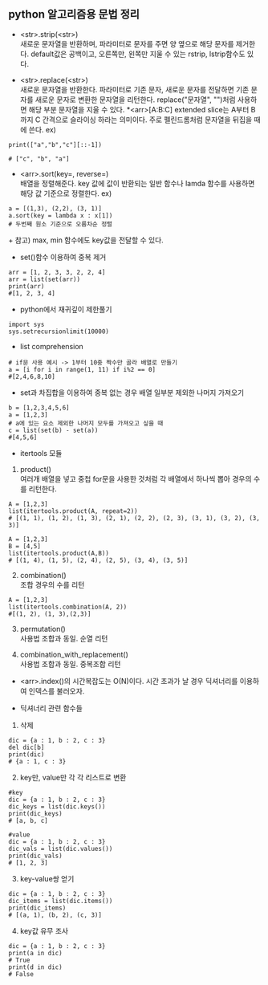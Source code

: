 ## python 알고리즘용 문법 정리

- \<str\>.strip(\<str\>) <br>
  새로운 문자열을 반환하며, 파라미터로 문자를 주면 양 옆으로 해당 문자를 제거한다. default값은 공백이고, 오른쪽만, 왼쪽만 지울 수 있는 rstrip, lstrip함수도 있다.

- \<str\>.replace(\<str\>) <br>
  새로운 문자열을 반환한다. 파라미터로 기존 문자, 새로운 문자를 전달하면 기존 문자를 새로운 문자로 변환한 문자열을 리턴한다. replace("문자열", "")처럼 사용하면 해당 부분 문자열을 지울 수 있다.
  \*\<arr\>[A:B:C]
  extended slice는 A부터 B까지 C 간격으로 슬라이싱 하라는 의미이다. 주로 펠린드롬처럼 문자열을 뒤집을 때에 쓴다.
  ex)

```
print(["a","b","c"][::-1])

# ["c", "b", "a"]
```

- \<arr\>.sort(key=, reverse=) <br>
  배열을 정렬해준다. key 값에 값이 반환되는 일반 함수나 lamda 함수를 사용하면 해당 값 기준으로 정렬한다. ex)

```
a = [(1,3), (2,2), (3, 1)]
a.sort(key = lambda x : x[1])
# 두번째 원소 기준으로 오름차순 정렬
```

\+ 참고) max, min 함수에도 key값을 전달할 수 있다.

- set()함수 이용하여 중복 제거

```
arr = [1, 2, 3, 3, 2, 2, 4]
arr = list(set(arr))
print(arr)
#[1, 2, 3, 4]
```

- python에서 재귀깊이 제한풀기

```
import sys
sys.setrecursionlimit(10000)
```

- list comprehension

```
# if문 사용 예시 -> 1부터 10중 짝수만 골라 배열로 만들기
a = [i for i in range(1, 11) if i%2 == 0]
#[2,4,6,8,10]
```

- set과 차집합을 이용하여 중복 없는 경우 배열 일부분 제외한 나머지 가져오기

```
b = [1,2,3,4,5,6]
a = [1,2,3]
# a에 있는 요소 제외한 나머지 모두를 가져오고 싶을 때
c = list(set(b) - set(a))
#[4,5,6]
```

- itertools 모듈

1. product() <br>
   여러개 배열을 넣고 중첩 for문을 사용한 것처럼 각 배열에서 하나씩 뽑아 경우의 수를 리턴한다.

```
A = [1,2,3]
list(itertools.product(A, repeat=2))
# [(1, 1), (1, 2), (1, 3), (2, 1), (2, 2), (2, 3), (3, 1), (3, 2), (3, 3)]

A = [1,2,3]
B = [4,5]
list(itertools.product(A,B))
# [(1, 4), (1, 5), (2, 4), (2, 5), (3, 4), (3, 5)]
```

2. combination()<br>
   조합 경우의 수를 리턴

```
A = [1,2,3]
list(itertools.combination(A, 2))
#[(1, 2), (1, 3),(2,3)]
```

3. permutation()<br>
   사용법 조합과 동일. 순열 리턴

4. combination_with_replacement()<br>
   사용법 조합과 동일. 중복조합 리턴

- \<arr\>.index()의 시간복잡도는 O(N)이다. 시간 초과가 날 경우 딕셔너리를 이용하여 인덱스를 불러오자.

- 딕셔너리 관련 함수들

1. 삭제

```
dic = {a : 1, b : 2, c : 3}
del dic[b]
print(dic)
# {a : 1, c : 3}
```

2. key만, value만 각 각 리스트로 변환

```
#key
dic = {a : 1, b : 2, c : 3}
dic_keys = list(dic.keys())
print(dic_keys)
# [a, b, c]

#value
dic = {a : 1, b : 2, c : 3}
dic_vals = list(dic.values())
print(dic_vals)
# [1, 2, 3]
```

3. key-value쌍 얻기

```
dic = {a : 1, b : 2, c : 3}
dic_items = list(dic.items())
print(dic_items)
# [(a, 1), (b, 2), (c, 3)]
```

4. key값 유무 조사

```
dic = {a : 1, b : 2, c : 3}
print(a in dic)
# True
print(d in dic)
# False
```
